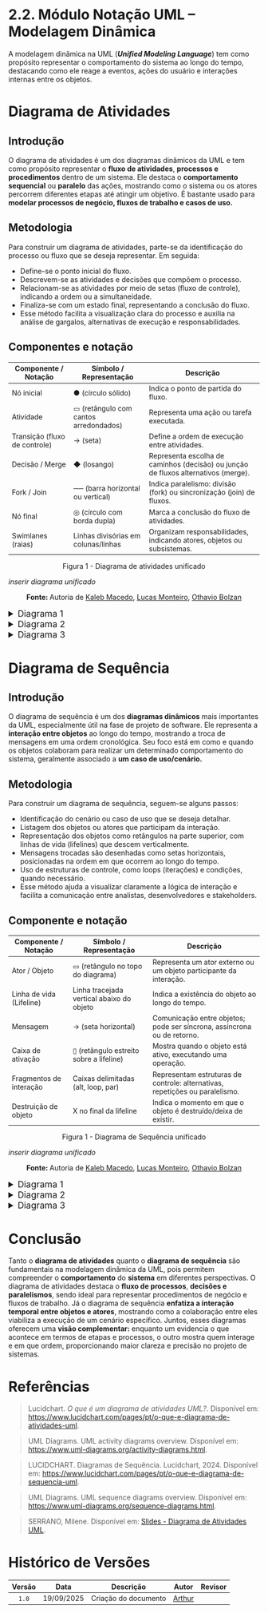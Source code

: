 # 2.2. Módulo Notação UML – Modelagem Dinâmica
<!-- 
Foco_2: Modelagem UML Dinâmica.

Entrega Mínima: 1 Modelo Dinâmico (ESCOPO: Diagrama de Sequência; Diagrama de Atividades; Diagrama de Comunicação/Colaboração ou Diagrama de Estados).

Apresentação (para a professora) explicando o modelo dinâmico especificado, com: (i) rastro claro aos membros participantes (MOSTRAR QUADRO DE PARTICIPAÇÕES & COMMITS); (ii) justificativas & senso crítico sobre o modelo, e (iii) comentários gerais sobre o trabalho em equipe. Tempo da Apresentação: +/- 5min. Recomendação: Apresentar diretamente via Wiki ou GitPages do Projeto. Baixar os conteúdos com antecedência, evitando problemas de internet no momento de exposição nas Dinâmicas de Avaliação.

A Wiki ou GitPages do Projeto deve conter um tópico dedicado ao Módulo Modelagem Dinâmica (Notação UML), com 1 modelo, histórico de versões, referências, e demais detalhamentos gerados pela equipe nesse escopo. -->

A modelagem dinâmica na UML (***Unified Modeling Language***) tem como propósito representar o comportamento do sistema ao longo do tempo, destacando como ele reage a eventos, ações do usuário e interações internas entre os objetos.

# Diagrama de Atividades

## Introdução 

O diagrama de atividades é um dos diagramas dinâmicos da UML e tem como propósito representar o **fluxo de atividades**, **processos e procedimentos** dentro de um sistema. Ele destaca o **comportamento sequencial** ou **paralelo** das ações, mostrando como o sistema ou os atores percorrem diferentes etapas até atingir um objetivo. É bastante usado para **modelar processos de negócio, fluxos de trabalho e casos de uso.**

## Metodologia

Para construir um diagrama de atividades, parte-se da identificação do processo ou fluxo que se deseja representar. Em seguida:

* Define-se o ponto inicial do fluxo.
* Descrevem-se as atividades e decisões que compõem o processo.
* Relacionam-se as atividades por meio de setas (fluxo de controle), indicando a ordem ou a simultaneidade.
* Finaliza-se com um estado final, representando a conclusão do fluxo.
* Esse método facilita a visualização clara do processo e auxilia na análise de gargalos, alternativas de execução e responsabilidades.

## Componentes e notação

| Componente / Notação | Símbolo / Representação | Descrição |
|-----------------------|-------------------------|------------|
| Nó inicial            | ● (círculo sólido)      | Indica o ponto de partida do fluxo. |
| Atividade             | ▭ (retângulo com cantos arredondados) | Representa uma ação ou tarefa executada. |
| Transição (fluxo de controle) | → (seta)              | Define a ordem de execução entre atividades. |
| Decisão / Merge       | ◆ (losango)             | Representa escolha de caminhos (decisão) ou junção de fluxos alternativos (merge). |
| Fork / Join           | ── (barra horizontal ou vertical) | Indica paralelismo: divisão (fork) ou sincronização (join) de fluxos. |
| Nó final              | ◎ (círculo com borda dupla) | Marca a conclusão do fluxo de atividades. |
| Swimlanes (raias)     | Linhas divisórias em colunas/linhas | Organizam responsabilidades, indicando atores, objetos ou subsistemas. |

<p align="center"> Figura 1 - Diagrama de atividades unificado</p>

*inserir diagrama unificado*

<p align="center"><b>Fonte: </b>Autoria de <a href="https://github.com/kalebmacedo"> Kaleb Macedo</a>, <a href="https://github.com/LucasMF1"> Lucas Monteiro</a>, <a href="https://github.com/bolzanMGB"> Othavio Bolzan</a></p>

<details>
  <summary style="font-size: 1.1rem;">Diagrama 1</summary>
  
<p align="center"> Figura x - Diagrama de atividades 1</p>

![Diagrama de Atividades 1](assets/)

<p align="center"><b>Fonte: </b>Autoria de <a href="https://github.com/kalebmacedo"> Kaleb Macedo</a>, <a href="https://github.com/LucasMF1"> Lucas Monteiro</a>, <a href="https://github.com/bolzanMGB"> Othavio Bolzan</a></p>

</details>

<details>
  <summary style="font-size: 1.1rem;">Diagrama 2</summary>
  
<p align="center"> Figura 4 - Diagrama de atividades 2</p>

![Diagrama de Atividades 2](assets/DiagramaAtividades.drawio.svg)

<p align="center"><b>Fonte: </b>Autoria de <a href="https://github.com/mandicrz"> Amanda Cruz</a>, <a href="https://github.com/tutzs"> Arthur Sousa</a>, <a href="https://github.com/caua08"> Cauã Araujo</a></p>

</details>

<details>
  <summary style="font-size: 1.1rem;">Diagrama 3</summary>
  
<p align="center"> Figura 4 - Diagrama de atividades 3</p>

![Diagrama de Atividades 3](assets/)

<p align="center"><b>Fonte: </b>Autoria de <a href="https://github.com/CaioMelo25"> Caio Melo</a>, <a href="https://github.com/caio-venancio"> Caio Venâncio</a>, <a href="https://github.com/pyramidsf"> Maria Eduarda</a>, <a href="https://github.com/pedro-hsf"> Pedro Henrique</a></p>

</details>

# Diagrama de Sequência

## Introdução

O diagrama de sequência é um dos **diagramas dinâmicos** mais importantes da UML, especialmente útil na fase de projeto de software. Ele representa a **interação entre objetos** ao longo do tempo, mostrando a troca de mensagens em uma ordem cronológica. Seu foco está em como e quando os objetos colaboram para realizar um determinado comportamento do sistema, geralmente associado a **um caso de uso/cenário.**

## Metodologia

Para construir um diagrama de sequência, seguem-se alguns passos:

* Identificação do cenário ou caso de uso que se deseja detalhar.
* Listagem dos objetos ou atores que participam da interação.
* Representação dos objetos como retângulos na parte superior, com linhas de vida (lifelines) que descem verticalmente.
* Mensagens trocadas são desenhadas como setas horizontais, posicionadas na ordem em que ocorrem ao longo do tempo.
* Uso de estruturas de controle, como loops (iterações) e condições, quando necessário.
* Esse método ajuda a visualizar claramente a lógica de interação e facilita a comunicação entre analistas, desenvolvedores e stakeholders.

## Componente e notação

| Componente / Notação       | Símbolo / Representação                | Descrição |
|-----------------------------|----------------------------------------|------------|
| Ator / Objeto              | ▭ (retângulo no topo do diagrama)      | Representa um ator externo ou um objeto participante da interação. |
| Linha de vida (Lifeline)   | Linha tracejada vertical abaixo do objeto | Indica a existência do objeto ao longo do tempo. |
| Mensagem                   | → (seta horizontal)                    | Comunicação entre objetos; pode ser síncrona, assíncrona ou de retorno. |
| Caixa de ativação          | ▯ (retângulo estreito sobre a lifeline) | Mostra quando o objeto está ativo, executando uma operação. |
| Fragmentos de interação    | Caixas delimitadas (alt, loop, par)    | Representam estruturas de controle: alternativas, repetições ou paralelismo. |
| Destruição de objeto       | X no final da lifeline                 | Indica o momento em que o objeto é destruído/deixa de existir. |


<p align="center"> Figura 1 - Diagrama de Sequência unificado</p>

*inserir diagrama unificado*

<p align="center"><b>Fonte: </b>Autoria de <a href="https://github.com/kalebmacedo"> Kaleb Macedo</a>, <a href="https://github.com/LucasMF1"> Lucas Monteiro</a>, <a href="https://github.com/bolzanMGB"> Othavio Bolzan</a></p>


<details>
  <summary style="font-size: 1.1rem;">Diagrama 1</summary>
  
<p align="center"> Figura x - Diagrama de sequência 1</p>

![Diagrama de Sequência 1](assets/)

<p align="center"><b>Fonte: </b>Autoria de <a href="https://github.com/kalebmacedo"> Kaleb Macedo</a>, <a href="https://github.com/LucasMF1"> Lucas Monteiro</a>, <a href="https://github.com/bolzanMGB"> Othavio Bolzan</a></p>

</details>

<details>
  <summary style="font-size: 1.1rem;">Diagrama 2</summary>
  
<p align="center"> Figura 4 - Diagrama de sequência 2</p>

![Diagrama de Sequência 2](assets/Sequencia.drawio.svg)

<p align="center"><b>Fonte: </b>Autoria de <a href="https://github.com/mandicrz"> Amanda Cruz</a>, <a href="https://github.com/tutzs"> Arthur Sousa</a>, <a href="https://github.com/caua08"> Cauã Araujo</a></p>

</details>

<details>
  <summary style="font-size: 1.1rem;">Diagrama 3</summary>
  
<p align="center"> Figura 4 - Diagrama de sequência 3</p>

![Diagrama de Sequencia 3](assets/)

<p align="center"><b>Fonte: </b>Autoria de <a href="https://github.com/CaioMelo25"> Caio Melo</a>, <a href="https://github.com/caio-venancio"> Caio Venâncio</a>, <a href="https://github.com/pyramidsf"> Maria Eduarda</a>, <a href="https://github.com/pedro-hsf"> Pedro Henrique</a></p>

</details>

# Conclusão

Tanto o **diagrama de atividades** quanto o **diagrama de sequência** são fundamentais na modelagem dinâmica da UML, pois permitem compreender o **comportamento** do **sistema** em diferentes perspectivas. O diagrama de atividades destaca o **fluxo de processos**, **decisões e paralelismos**, sendo ideal para representar procedimentos de negócio e fluxos de trabalho. Já o diagrama de sequência **enfatiza a interação temporal entre objetos e atores**, mostrando como a colaboração entre eles viabiliza a execução de um cenário específico. Juntos, esses diagramas oferecem uma **visão complementar:** enquanto um evidencia o que acontece em termos de etapas e processos, o outro mostra quem interage e em que ordem, proporcionando maior clareza e precisão no projeto de sistemas.

# Referências

> Lucidchart. _O que é um diagrama de atividades UML?_. Disponível em: <https://www.lucidchart.com/pages/pt/o-que-e-diagrama-de-atividades-uml>. 

> UML Diagrams. UML activity diagrams overview. Disponível em: https://www.uml-diagrams.org/activity-diagrams.html.

> LUCIDCHART. Diagramas de Sequência. Lucidchart, 2024. Disponível em: https://www.lucidchart.com/pages/pt/o-que-e-diagrama-de-sequencia-uml.

> UML Diagrams. UML sequence diagrams overview. Disponível em: https://www.uml-diagrams.org/sequence-diagrams.html.

> SERRANO, Milene. Disponível em: [Slides - Diagrama de Atividades UML](https://aprender3.unb.br/pluginfile.php/3178534/mod_page/content/1/Arquitetura%20e%20Desenho%20de%20Software%20-%20Aula%20Modelagem%20UML%20Din%C3%A2mica%20-%20Profa.%20Milene.pdf).

# Histórico de Versões

| Versão | Data       | Descrição                             | Autor                                                 | Revisor                                               |
| :----: | ---------- | ---------------------------           | ----------------------------------------------------- | ----------------------------------------------------- |
| `1.0`  | 19/09/2025 | Criação do documento                  |  [Arthur](https://github.com/Tutzs)                   |                                                       | 

